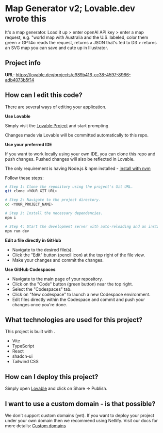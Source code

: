 # Map Generator v2; Lovable.dev wrote this

It's a map generator. Load it up > enter openAI API key > enter a map request, e.g. "world map with Australia and the U.S. labeled, color them green > GPT4o reads the request, returns a JSON that's fed to D3 > returns an SVG map you can save and cute up in Illustrator.

## Project info

**URL**: https://lovable.dev/projects/c989b416-cc38-4597-8966-adb4073b5f14

## How can I edit this code?

There are several ways of editing your application.

**Use Lovable**

Simply visit the [Lovable Project](https://lovable.dev/projects/c989b416-cc38-4597-8966-adb4073b5f14) and start prompting.

Changes made via Lovable will be committed automatically to this repo.

**Use your preferred IDE**

If you want to work locally using your own IDE, you can clone this repo and push changes. Pushed changes will also be reflected in Lovable.

The only requirement is having Node.js & npm installed - [install with nvm](https://github.com/nvm-sh/nvm#installing-and-updating)

Follow these steps:

```sh
# Step 1: Clone the repository using the project's Git URL.
git clone <YOUR_GIT_URL>

# Step 2: Navigate to the project directory.
cd <YOUR_PROJECT_NAME>

# Step 3: Install the necessary dependencies.
npm i

# Step 4: Start the development server with auto-reloading and an instant preview.
npm run dev
```

**Edit a file directly in GitHub**

- Navigate to the desired file(s).
- Click the "Edit" button (pencil icon) at the top right of the file view.
- Make your changes and commit the changes.

**Use GitHub Codespaces**

- Navigate to the main page of your repository.
- Click on the "Code" button (green button) near the top right.
- Select the "Codespaces" tab.
- Click on "New codespace" to launch a new Codespace environment.
- Edit files directly within the Codespace and commit and push your changes once you're done.

## What technologies are used for this project?

This project is built with .

- Vite
- TypeScript
- React
- shadcn-ui
- Tailwind CSS

## How can I deploy this project?

Simply open [Lovable](https://lovable.dev/projects/c989b416-cc38-4597-8966-adb4073b5f14) and click on Share -> Publish.

## I want to use a custom domain - is that possible?

We don't support custom domains (yet). If you want to deploy your project under your own domain then we recommend using Netlify. Visit our docs for more details: [Custom domains](https://docs.lovable.dev/tips-tricks/custom-domain/)
